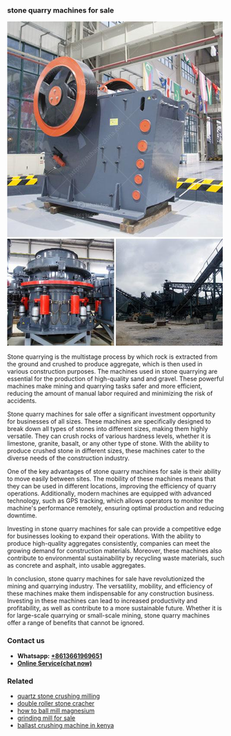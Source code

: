 <h3>stone quarry machines for sale</h3><img src='1702950592.jpg' alt=''><p>Stone quarrying is the multistage process by which rock is extracted from the ground and crushed to produce aggregate, which is then used in various construction purposes. The machines used in stone quarrying are essential for the production of high-quality sand and gravel. These powerful machines make mining and quarrying tasks safer and more efficient, reducing the amount of manual labor required and minimizing the risk of accidents.</p><p>Stone quarry machines for sale offer a significant investment opportunity for businesses of all sizes. These machines are specifically designed to break down all types of stones into different sizes, making them highly versatile. They can crush rocks of various hardness levels, whether it is limestone, granite, basalt, or any other type of stone. With the ability to produce crushed stone in different sizes, these machines cater to the diverse needs of the construction industry.</p><p>One of the key advantages of stone quarry machines for sale is their ability to move easily between sites. The mobility of these machines means that they can be used in different locations, improving the efficiency of quarry operations. Additionally, modern machines are equipped with advanced technology, such as GPS tracking, which allows operators to monitor the machine's performance remotely, ensuring optimal production and reducing downtime.</p><p>Investing in stone quarry machines for sale can provide a competitive edge for businesses looking to expand their operations. With the ability to produce high-quality aggregates consistently, companies can meet the growing demand for construction materials. Moreover, these machines also contribute to environmental sustainability by recycling waste materials, such as concrete and asphalt, into usable aggregates.</p><p>In conclusion, stone quarry machines for sale have revolutionized the mining and quarrying industry. The versatility, mobility, and efficiency of these machines make them indispensable for any construction business. Investing in these machines can lead to increased productivity and profitability, as well as contribute to a more sustainable future. Whether it is for large-scale quarrying or small-scale mining, stone quarry machines offer a range of benefits that cannot be ignored.</p><h3>Contact us</h3><ul><li><strong>Whatsapp:&nbsp;<a href="https://wa.me/8613661969651">+8613661969651</a></strong></li><li><a href="https://swt.shibang-china.com/?git&amp;zhl&amp;stone quarry machines for sale"><strong>Online Service(chat now)</strong></a></li></ul><h3>Related</h3><ul><li><a href='quartz stone crushing milling.md'>quartz stone crushing milling</a></li><li><a href='double roller stone cracher.md'>double roller stone cracher</a></li><li><a href='how to ball mill magnesium.md'>how to ball mill magnesium</a></li><li><a href='grinding mill for sale.md'>grinding mill for sale</a></li><li><a href='ballast crushing machine in kenya.md'>ballast crushing machine in kenya</a></li></ul>